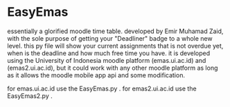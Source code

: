 # EasyEmas

essentially a glorified moodle time table. developed by Emir Muhamad Zaid, with the sole purpose of getting your "Deadliner" badge to a whole new level.
this py file will show your current assignments that is not overdue yet, when is the deadline and how much free time you have.
it is developed using the University of Indonesia moodle platform (emas.ui.ac.id) and (emas2.ui.ac.id), but it could work with any other moodle platform as long as it allows the moodle mobile app api and some modification.

for emas.ui.ac.id use the EasyEmas.py . for emas2.ui.ac.id use the EasyEmas2.py .
